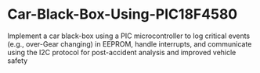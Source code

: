 # Car-Black-Box-Using-PIC18F4580
 Implement a car black-box using a PIC microcontroller to log critical events (e.g., over-Gear changing) in EEPROM, handle interrupts, and communicate using the I2C protocol for post-accident analysis and improved vehicle safety
